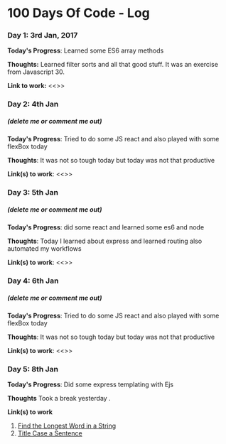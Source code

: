 # 100 Days Of Code - Log

### Day 1: 3rd Jan, 2017 

**Today's Progress**: Learned some ES6 array methods 

**Thoughts:** Learned filter sorts and all that good stuff. It was an exercise from Javascript 30.

**Link to work:** <<>>

### Day 2: 4th Jan 
##### (delete me or comment me out)

**Today's Progress**: Tried to do some JS react and also played with some flexBox today 

**Thoughts**: It was not so tough today but today was not that productive

**Link(s) to work**: <<>>

### Day 3: 5th Jan 
##### (delete me or comment me out)

**Today's Progress**: did some react and learned some es6 and node

**Thoughts**: Today I learned about express and learned routing also automated my workflows

**Link(s) to work**: <<>>

### Day 4: 6th Jan 
##### (delete me or comment me out)

**Today's Progress**: Tried to do some JS react and also played with some flexBox today 

**Thoughts**: It was not so tough today but today was not that productive

**Link(s) to work**: <<>>
### Day 5: 8th Jan

**Today's Progress**: Did some express templating with Ejs

**Thoughts** Took a break yesterday . 

**Link(s) to work**
1. [Find the Longest Word in a String](https://www.freecodecamp.com/challenges/find-the-longest-word-in-a-string)
2. [Title Case a Sentence](https://www.freecodecamp.com/challenges/title-case-a-sentence)
